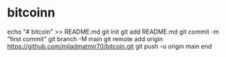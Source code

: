 # bitcoinn
echo "# bitcoin" >> README.md
git init
git add README.md
git commit -m "first commit"
git branch -M main
git remote add origin https://github.com/miladmatmir70/bitcoin.git
git push -u origin main
end
